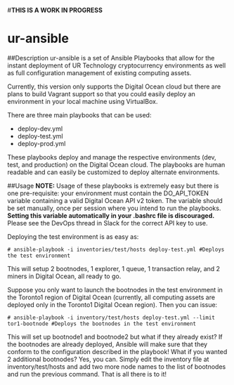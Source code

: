 #**THIS IS A WORK IN PROGRESS**

# ur-ansible
##Description
ur-ansible is a set of Ansible Playbooks that allow for the instant deployment of UR Technology cryptocurrency environments as well as full configuration management of existing computing assets.

Currently, this version only supports the Digital Ocean cloud but there are plans to build Vagrant support so that you could easily deploy an environment in your local machine using VirtualBox.

There are three main playbooks that can be used:
- deploy-dev.yml
- deploy-test.yml
- deploy-prod.yml

These playbooks deploy and manage the respective environments (dev, test, and production) on the Digital Ocean cloud.  The playbooks are human readable and can easily be customized to deploy alternate environments.

##Usage
**NOTE:** Usage of these playbooks is extremely easy but there is one pre-requisite:  your environment must contain the DO_API_TOKEN variable containing a valid Digital Ocean API v2 token. The variable should be set manually, once per session where you intend to run the playbooks.  **Setting this variable automatically in your .bashrc file is discouraged.** Please see the DevOps thread in Slack for the correct API key to use.

Deploying the test environment is as easy as:
````
# ansible-playbook -i inventories/test/hosts deploy-test.yml #Deploys the test environment
````
This will setup 2 bootnodes, 1 explorer, 1 queue, 1 transaction relay, and 2 miners in Digital Ocean, all ready to go. 

Suppose you only want to launch the bootnodes in the test environment in the Toronto1 region of Digital Ocean (currently, all computing assets are deployed only in the Toronto1 Digital Ocean region).  Then you can issue:
````
# ansible-playbook -i inventory/test/hosts deploy-test.yml --limit tor1-bootnode #Deploys the bootnodes in the test environment
````
This will set up bootnode1 and bootnode2 but what if they already exist?  If the bootnodes are already deployed, Ansible will make sure that they conform to the configuration described in the playbook! What if you wanted 2 additional bootnodes?  Yes, you can. Simply edit the inventory file at inventory/test/hosts and add two more node names to the list of bootnodes and run the previous command.  That is all there is to it!

